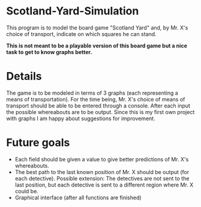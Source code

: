# Scotland-Yard-Simulation
This program is to model the board game "Scotland Yard" and, by Mr. X's choice of transport, indicate on which squares he can stand.

**This is not meant to be a playable version of this board game but a nice task to get to know graphs better.**

# Details
The game is to be modeled in terms of 3 graphs (each representing a means of transportation). 
For the time being, Mr. X's choice of means of transport should be able to be entered through a console. 
After each input the possible whereabouts are to be output. Since this is my first own project with graphs I am 
happy about suggestions for improvement.

# Future goals
- Each field should be given a value to give better predictions of Mr. X's whereabouts.
- The best path to the last known position of Mr. X should be output (for each detective).
  Possible extension: The detectives are not sent to the last position, but each detective is sent to a different region where Mr. X could be.
- Graphical interface (after all functions are finished)
